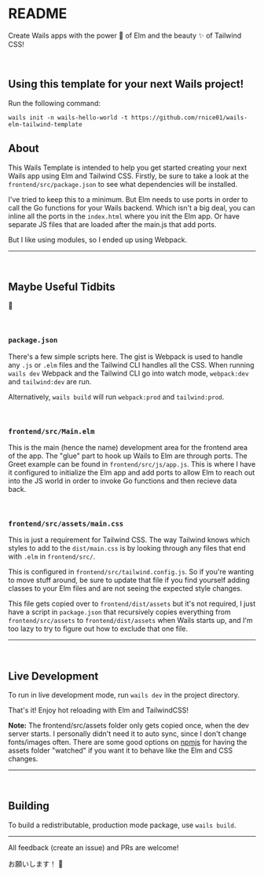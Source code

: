 # README
Create Wails apps with the power :muscle: of Elm and the beauty :sparkles: of Tailwind CSS!

<br />

## Using this template for your next Wails project!

Run the following command:

```
wails init -n wails-hello-world -t https://github.com/rnice01/wails-elm-tailwind-template
```

## About
This Wails Template is intended to help you get started creating your next Wails app using Elm and Tailwind CSS. Firstly, be sure to take a look at the `frontend/src/package.json` to see what dependencies will be installed.

I've tried to keep this to a minimum. But Elm needs to use ports in order to call the Go functions for your Wails backend. Which isn't a big deal, you can inline all the ports in the `index.html` where you init the Elm app. Or have separate JS files that are loaded after the main.js that add ports.

But I like using modules, so I ended up using Webpack.

---
<br/>

## Maybe Useful Tidbits

:shrug:

<br/>

### `package.json`

There's a few simple scripts here. The gist is Webpack is used to handle any `.js` or `.elm` files and the Tailwind CLI handles
all the CSS. When running `wails dev` Webpack and the Tailwind CLI go into watch mode, `webpack:dev` and `tailwind:dev` are run.

Alternatively, `wails build` will run `webpack:prod` and `tailwind:prod`.

<br />

### `frontend/src/Main.elm`

This is the main (hence the name) development area for the frontend area of the app. The "glue" part to hook up Wails to Elm are through
ports. The Greet example can be found in `frontend/src/js/app.js`. This is where I have it configured to initialize the Elm app and add ports
to allow Elm to reach out into the JS world in order to invoke Go functions and then recieve data back.

<br />

### `frontend/src/assets/main.css`

This is just a requirement for Tailwind CSS. The way Tailwind knows which styles to add to the `dist/main.css` is by looking through
any files that end with `.elm` in `frontend/src/`. 

This is configured in `frontend/src/tailwind.config.js`. So if you're wanting to move stuff around, be sure to update that file if you find yourself adding classes to your Elm files and are not seeing the expected style changes.

This file gets copied over to `frontend/dist/assets` but it's not required, I just have a script in `package.json` that recursively copies everything from `frontend/src/assets` to `frontend/dist/assets` when Wails starts up, and I'm too lazy to try to figure out how to exclude that one file.

___
<br />

## Live Development

To run in live development mode, run `wails dev` in the project directory.

That's it! Enjoy hot reloading with Elm and TailwindCSS!

**Note:** The frontend/src/assets folder only gets copied once, when the dev server starts. I personally didn't need it
to auto sync, since I don't change fonts/images often. There are some good options on [npmjs](npmjs.com) for having the assets folder "watched"
if you want it to behave like the Elm and CSS changes.

___
<br />

## Building

To build a redistributable, production mode package, use `wails build`.


---
All feedback (create an issue) and PRs are welcome!

お願いします！ :bow:
